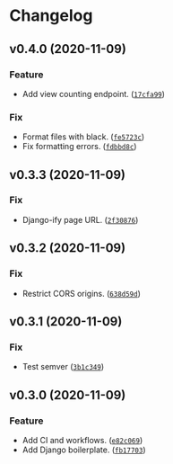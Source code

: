 # Changelog

<!--next-version-placeholder-->

## v0.4.0 (2020-11-09)
### Feature
* Add view counting endpoint. ([`17cfa99`](https://github.com/RyanFleck/AuxilliaryWebsiteServices/commit/17cfa99d7f5f47450559668bc2d05303e21f1815))

### Fix
* Format files with black. ([`fe5723c`](https://github.com/RyanFleck/AuxilliaryWebsiteServices/commit/fe5723caeaa137a9518bdd301ed65d3f57e3ce0c))
* Fix formatting errors. ([`fdbbd8c`](https://github.com/RyanFleck/AuxilliaryWebsiteServices/commit/fdbbd8c2b40c3d28bb259135d4f6abedba9ee39e))

## v0.3.3 (2020-11-09)
### Fix
* Django-ify page URL. ([`2f30876`](https://github.com/RyanFleck/AuxilliaryWebsiteServices/commit/2f3087602774b48cf7c4fbe4fe687984a0194ec2))

## v0.3.2 (2020-11-09)
### Fix
* Restrict CORS origins. ([`638d59d`](https://github.com/RyanFleck/AuxilliaryWebsiteServices/commit/638d59df938cd5f6f18df53acbb3ae6fbc54aff5))

## v0.3.1 (2020-11-09)
### Fix
* Test semver ([`3b1c349`](https://github.com/RyanFleck/AuxilliaryWebsiteServices/commit/3b1c349914c41de0457cb7a886e2e19c29595f75))

## v0.3.0 (2020-11-09)
### Feature
* Add CI and workflows. ([`e82c069`](https://github.com/RyanFleck/AuxilliaryWebsiteServices/commit/e82c069d18335bc655d01a8752cc4b0b71329b29))
* Add Django boilerplate. ([`fb17703`](https://github.com/RyanFleck/AuxilliaryWebsiteServices/commit/fb177031083b5dd1e5702910cd379290553f12f0))
